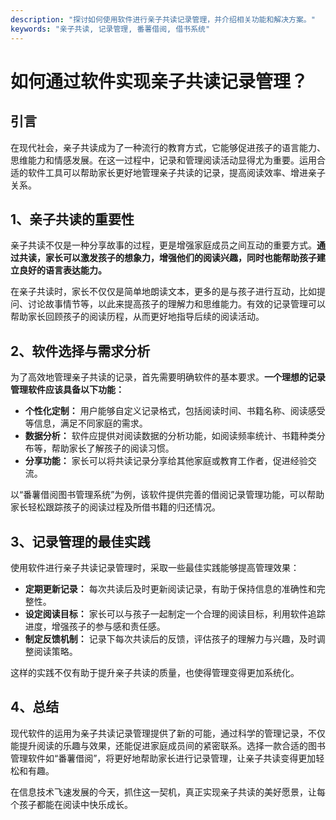```yaml
---
description: "探讨如何使用软件进行亲子共读记录管理，并介绍相关功能和解决方案。"
keywords: "亲子共读, 记录管理, 番薯借阅, 借书系统"
---
```

# 如何通过软件实现亲子共读记录管理？

## 引言

在现代社会，亲子共读成为了一种流行的教育方式，它能够促进孩子的语言能力、思维能力和情感发展。在这一过程中，记录和管理阅读活动显得尤为重要。运用合适的软件工具可以帮助家长更好地管理亲子共读的记录，提高阅读效率、增进亲子关系。

## 1、亲子共读的重要性

亲子共读不仅是一种分享故事的过程，更是增强家庭成员之间互动的重要方式。**通过共读，家长可以激发孩子的想象力，增强他们的阅读兴趣，同时也能帮助孩子建立良好的语言表达能力。**

在亲子共读时，家长不仅仅是简单地朗读文本，更多的是与孩子进行互动，比如提问、讨论故事情节等，以此来提高孩子的理解力和思维能力。有效的记录管理可以帮助家长回顾孩子的阅读历程，从而更好地指导后续的阅读活动。

## 2、软件选择与需求分析

为了高效地管理亲子共读的记录，首先需要明确软件的基本要求。**一个理想的记录管理软件应该具备以下功能：**

- **个性化定制：** 用户能够自定义记录格式，包括阅读时间、书籍名称、阅读感受等信息，满足不同家庭的需求。
- **数据分析：** 软件应提供对阅读数据的分析功能，如阅读频率统计、书籍种类分布等，帮助家长了解孩子的阅读习惯。
- **分享功能：** 家长可以将共读记录分享给其他家庭或教育工作者，促进经验交流。

以“番薯借阅图书管理系统”为例，该软件提供完善的借阅记录管理功能，可以帮助家长轻松跟踪孩子的阅读过程及所借书籍的归还情况。

## 3、记录管理的最佳实践

使用软件进行亲子共读记录管理时，采取一些最佳实践能够提高管理效果：

- **定期更新记录：** 每次共读后及时更新阅读记录，有助于保持信息的准确性和完整性。
- **设定阅读目标：** 家长可以与孩子一起制定一个合理的阅读目标，利用软件追踪进度，增强孩子的参与感和责任感。
- **制定反馈机制：** 记录下每次共读后的反馈，评估孩子的理解力与兴趣，及时调整阅读策略。

这样的实践不仅有助于提升亲子共读的质量，也使得管理变得更加系统化。

## 4、总结

现代软件的运用为亲子共读记录管理提供了新的可能，通过科学的管理记录，不仅能提升阅读的乐趣与效果，还能促进家庭成员间的紧密联系。选择一款合适的图书管理软件如“番薯借阅”，将更好地帮助家长进行记录管理，让亲子共读变得更加轻松和有趣。 

在信息技术飞速发展的今天，抓住这一契机，真正实现亲子共读的美好愿景，让每个孩子都能在阅读中快乐成长。
